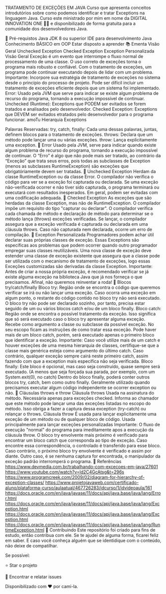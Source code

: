 TRATAMENTO DE EXCEÇÕES EM JAVA
Curso que apresenta conceitos introdutórios sobre como podemos identificar e tratar Exceptions na linguagem Java. Curso este ministrado por mim em nome da DIGITAL INNOVATION ONE 🧡💛 e disponibilizado de forma gratuita para a comunidade dos desenvolvedores Java.

🛑 Pré-requistos
 Java JDK 8 ou superior
 IDE para desenvolvimento Java
 Conhecimento BÁSICO em OOP
 Estar disposto a aprender
📚 Ementa
Visão Geral
Unchecked Exception
Checked Exception
Exception Personalizada
Visão Geral
Exceção é um evento que interrompe o fluxo normal de processamento de uma classe.
O uso correto de exceções torna o programa mais robusto e confiável.
Com o tratamento de exceções, um programa pode continuar executando depois de lidar com um problema.
Importante: Incorpore sua estratégia de tratamento de exceções no sistema desde o princípio do processo de projeto. Pode ser difícil incluir um tratamento de exceções eficiente depois que um sistema foi implementado.
Error:
Usado pela JVM que serve para indicar se existe algum problema de recurso do programa, tornando a execução impossível de continuar.
Unchecked (Runtime):
Exceptions que PODEM ser evitados se forem tratados e analisados pelo desenvolvedor.
Checked Exception:
Exceptions que DEVEM ser evitados etratados pelo desenvolvedor para o programa funcionar.
amoTu
Hierarquia Exceptions

Palavras Reservadas:
try, catch, finally: Cada uma dessas palavras, juntas, definem blocos para o tratamento de exceções.
throws: Declara que um método pode lançar uma ou várias exceções.
throw: Lança explicitamente uma exception.
🔸 Error
Usado pela JVM, serve para indicar quando existe algum problema de recurso do programa, tornando a execução impossível de continuar.
O “Erro” é algo que não pode mais ser tratado, ao contrário da “Exceção” que trata seus erros, pois todas as subclasses de Exception (menos as subclasses RuntimeException) são exceções que obrigatóriamente devem ser tratadas.
🔸 Unchecked Exception
Herdam da classe RuntimeException ou da classe Error.
O compilador não verifica o código para ver se a exceção foi capturada ou declarada.
Se uma exceção não-verificada ocorrer e não tiver sido capturada, o programa terminará ou executará com resultados inesperados.
Em geral, podem ser evitadas com uma codificação adequada.
🔸 Checked Exception
As exceções que são herdadas da classe Exception, mas não de RuntimeException.
O compilador impõe um requisito do tipo "capturar ou declarar".
O compilador verifica cada chamada de método e declaração de método para determinar se o método lança (throws) exceções verificadas.
Se lançar, o compilador assegura que a exceção verificada é capturada ou declarada em uma cláusula throws.
Caso não capturada nem declarada, ocorre um erro de compilação.
🔸 Exception Personalizada
Programadores podem achar útil declarar suas próprias classes de exceção.
Essas Exceptions são específicas aos problemas que podem ocorrer quando outro programador empregar suas classes reutilizáveis.
Uma nova classe de exceção deve estender uma classe de exceção existente que assegura que a classe pode ser utilizada com o mecanismo de tratamento de exceções, logo essas Exceções customizadas são derivadas da classe Exception.
Importante: Antes de criar a nossa própria exceção, é recomendado verificar se já existe alguma exceção na biblioteca Java que já nos forneça o que precisamos. Afinal, não queremos reinventar a roda!
🔸 Blocos try/catch/finally
Bloco try:
Região onde se encontra o código que queremos verificar se irá ou não lançar uma exceção.
Caso ocorra uma exceção em algum ponto, o restante do código contido no bloco try não será executado.
O bloco try não pode ser declarado sozinho, por tanto, precisa estar seguido de um ou vários blocos catch e/ou de um bloco finally.
Bloco catch:
Região onde se encontra o possível tratamento da exceção. Isso significa que só será executado caso o bloco try apresentar alguma exceção.
Recebe como argumento a classe ou subclasse da possível exceção.
No seu escopo ficam as instruções de como tratar essa exceção.
Pode haver mais de um bloco catch, porém, será executado apenas o primeiro bloco que identificar a exceção.
Importante: Caso você utilize mais de um catch e houver exceções de uma mesma hierarquia de classes, certifique-se que a classe mais genérica esteja como argumento do último catch. Caso contrário, qualquer exceção sempre cairá neste primeiro catch, assim fazendo com que a exception mais específica não seja verificada.
Bloco finally:
Este bloco é opcional, mas caso seja construído, quase sempre será executado. (A menos que seja forçada sua parada, por exemplo, com um System.exit(0), no catch)
Dentro do bloco finally, poderá conter outros blocos try, catch, bem como outro finally.
Geralmente utilizado quando precisamos executar algum código independente se ocorrer exception ou não.
🔸 Cláusulas throws e throw
Cláusula throws
Usada na assinatura do método.
Necessária apenas para exceções checked.
Informa ao chamador que este método pode lançar uma das exceções listadas no escopo do método. Isso obriga a fazer a captura dessa exception (try-catch) ou relançar o throws.
Cláusula throw
É usada para lançar explicitamente uma exceção de um método ou de qualquer bloco de código.
Usada principalmente para lançar exceções personalizadas
Importante:
O fluxo de execução "normal" do programa para imeditamente apos a execução da cláusula throw. O bloco try envolvente mais próximo é verificado para encontrar um bloco catch que corresponda ao tipo de exceção.
Caso encontre essa correspondência, o controlado é transferido para esse bloco. Caso contrário, o próximo bloco try envolvente é verificado e assim por diante.
Outro caso, é se nenhuma captura for encontrada, o manipulador da exceção padrão interromperá o programa.
🔗 Referências
https://www.devmedia.com.br/trabalhando-com-excecoes-em-java/27601
https://www.youtube.com/watch?v=ld2C4GcAtsg&t=296s
https://www.programcreek.com/2009/02/diagram-for-hierarchy-of-exception-classes/
https://www.projetojavaweb.com/certificado-aluno/plataforma-curso/aulaatual/467726283/idcurso/1/idvideoaula/161
https://docs.oracle.com/en/java/javase/11/docs/api/java.base/java/lang/Error.html
https://docs.oracle.com/en/java/javase/11/docs/api/java.base/java/lang/Exception.html
https://docs.oracle.com/en/java/javase/11/docs/api/java.base/java/lang/Exception.html
https://docs.oracle.com/en/java/javase/11/docs/api/java.base/java/lang/RuntimeException.html
🤝 Contribuindo
Este repositório foi criado para fins de estudo, então contribua com ele.
Se te ajudei de alguma forma, ficarei feliz em saber. E caso você conheça alguém que se identidique com o conteúdo, não deixe de compatilhar.

Se possível:

⭐️ Star o projeto

🐛 Encontrar e relatar issues

Disponibilizado com ♥ por cami-la.
